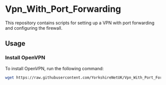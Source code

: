 # Vpn_With_Port_Forwarding

This repository contains scripts for setting up a VPN with port forwarding and configuring the firewall.

## Usage

### Install OpenVPN
To install OpenVPN, run the following command:

```bash
wget https://raw.githubusercontent.com/YorkshireNetUK/Vpn_With_Port_Forwarding/main/install.sh -O install.sh && bash install.sh
